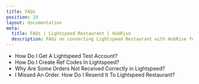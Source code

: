 ```yaml
---
title: FAQs
position: 19
layout: documentation
meta:
  title: FAQs | Lightspeed Restaurant | HubRise
  description: FAQs on connecting Lightspeed Restaurant with HubRise for your EPOS to work with other apps as a cohesive whole. Connect apps and synchronise your data.
---
```


- <Link to="/apps/lightspeed-restaurant/faqs/get-lightspeed-test-account/">How Do I Get A Lightspeed Test Account?</Link>
- <Link to="/apps/lightspeed-restaurant/faqs/create-ref-codes/">How Do I Create Ref Codes In Lightspeed?</Link>
- <Link to="/apps/lightspeed-restaurant/faqs/troubleshooting-failed-orders/">Why Are Some Orders Not Received Correctly in Lightspeed?</Link>
- <Link to="/apps/lightspeed-restaurant/faqs/resend-missed-orders/">I Missed An Order. How Do I Resend It To Lightspeed Restaurant?</Link>
